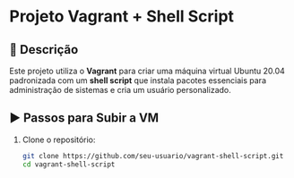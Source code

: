 # Projeto Vagrant + Shell Script

## 📌 Descrição

Este projeto utiliza o **Vagrant** para criar uma máquina virtual Ubuntu 20.04 padronizada com um **shell script** que instala pacotes essenciais para administração de sistemas e cria um usuário personalizado.

## ▶️ Passos para Subir a VM

1. Clone o repositório:
   ```bash
   git clone https://github.com/seu-usuario/vagrant-shell-script.git
   cd vagrant-shell-script
